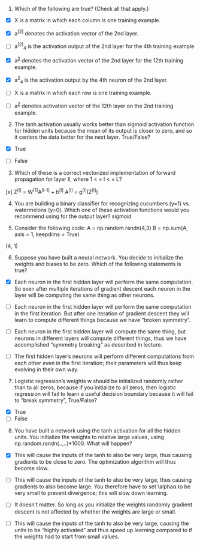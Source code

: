 1) Which of the following are true? (Check all that apply.)

-[x] X is a matrix in which each column is one training example.

-[x] a<sup>[2]</sup> denotes the activation vector of the 2nd layer.

-[ ] a<sup>[2]</sup><sub>4</sub> is the activation output of the 2nd layer for the 4th training example

-[x] a<sup>[2](12)</sup> denotes the activation vector of the 2nd layer for the 12th training example.

-[x] a<sup>2</sup><sub>4</sub> is the activation output by the 4th neuron of the 2nd layer.

-[ ] X is a matrix in which each row is one training example.

-[ ] a<sup>[2](12)</sup> denotes activation vector of the 12th layer on the 2nd training example.


2) The tanh activation usually works better than sigmoid activation function for hidden units because the mean of its output is closer to zero, and so it centers the data better for the next layer. True/False?

-[x] True

-[ ] False

3) Which of these is a correct vectorized implementation of forward propagation for layer ll, where 1 < = l < = L?

[x] Z<sup>[l]</sup> = W<sup>[1]</sup>A<sup>[l-1]</sup> + b<sup>[l]</sup>
    A<sup>[l]</sup> = g<sup>[l]</sup>(Z<sup>[l]</sup>)
    
4) You are building a binary classifier for recognizing cucumbers (y=1) vs. watermelons (y=0). Which one of these activation functions would you recommend using for the output layer?
sigmoid

5) Consider the following code:
A = np.random.randn(4,3)
B = np.sum(A, axis = 1, keepdims = True)

(4, 1)

6) Suppose you have built a neural network. You decide to initialize the weights and biases to be zero. Which of the following statements is true?

-[X] Each neuron in the first hidden layer will perform the same computation. So even after multiple iterations of gradient descent each neuron in the layer will be computing the same thing as other neurons.

-[ ] Each neuron in the first hidden layer will perform the same computation in the first iteration. But after one iteration of gradient descent they will learn to compute different things because we have “broken symmetry”.

-[ ] Each neuron in the first hidden layer will compute the same thing, but neurons in different layers will compute different things, thus we have accomplished “symmetry breaking” as described in lecture.

-[ ] The first hidden layer’s neurons will perform different computations from each other even in the first iteration; their parameters will thus keep evolving in their own way.

7) Logistic regression’s weights w should be initialized randomly rather than to all zeros, because if you initialize to all zeros, then logistic regression will fail to learn a useful decision boundary because it will fail to “break symmetry”, True/False?

-[x] True
-[ ] False

8) You have built a network using the tanh activation for all the hidden units. You initialize the weights to relative large values, using np.random.randn(..,..)*1000. What will happen?

-[x] This will cause the inputs of the tanh to also be very large, thus causing gradients to be close to zero. The optimization algorithm will thus become slow.

-[ ] This will cause the inputs of the tanh to also be very large, thus causing gradients to also become large. You therefore have to set \alphaα to be very small to prevent divergence; this will slow down learning.

-[ ] It doesn’t matter. So long as you initialize the weights randomly gradient descent is not affected by whether the weights are large or small.

-[ ] This will cause the inputs of the tanh to also be very large, causing the units to be “highly activated” and thus speed up learning compared to if the weights had to start from small values.





